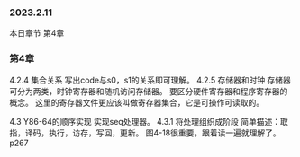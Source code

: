 ### 2023.2.11
本日章节 第4章

### 第4章
4.2.4 集合关系
写出code与s0，s1的关系即可理解。
4.2.5 存储器和时钟
存储器可分为两类，时钟寄存器和随机访问存储器。
要区分硬件寄存器和程序寄存器的概念。
这里的寄存器文件更应该叫做寄存器集合，它是可操作可读取的。

4.3 Y86-64的顺序实现
实现seq处理器。
4.3.1 将处理组织成阶段
简单描述：取指，译码，执行，访存，写回，更新。
图4-18很重要，跟着读一遍就理解了。
p267
